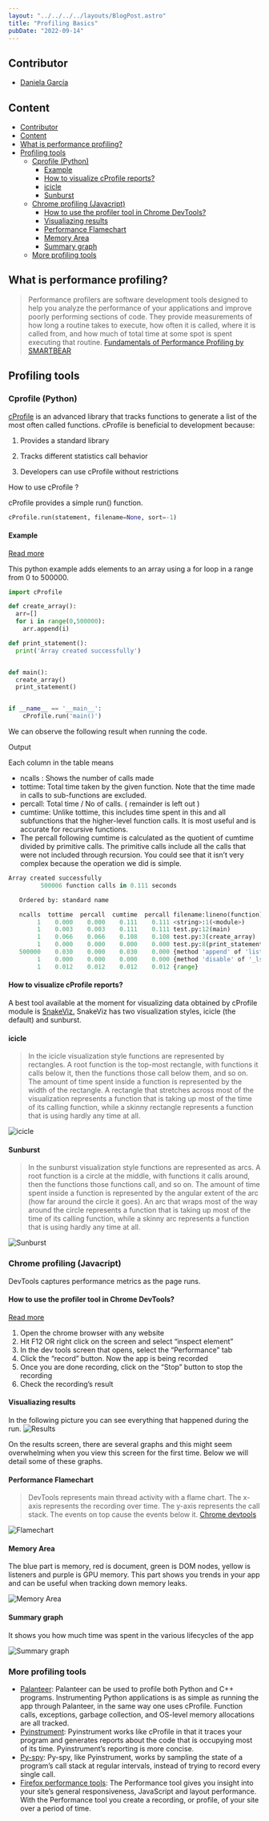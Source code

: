 ```yaml
---
layout: "../../../../layouts/BlogPost.astro"
title: "Profiling Basics"
pubDate: "2022-09-14"
---
```


## Contributor

- [Daniela García](https://github.com/dsgarcia8)

## Content

- [Contributor](#contributor)
- [Content](#content)
- [What is performance profiling?](#what-is-performance-profiling)
- [Profiling tools](#profiling-tools)
  - [Cprofile (Python)](#cprofile-python)
    - [Example](#example)
    - [How to visualize cProfile reports?](#how-to-visualize-cprofile-reports)
    - [icicle](#icicle)
    - [Sunburst](#sunburst)
  - [Chrome profiling (Javacript)](#chrome-profiling-javacript)
    - [How to use the profiler tool in Chrome DevTools?](#how-to-use-the-profiler-tool-in-chrome-devtools)
    - [Visualiazing results](#visualiazing-results)
    - [Performance Flamechart](#performance-flamechart)
    - [Memory Area](#memory-area)
    - [Summary graph](#summary-graph)
  - [More profiling tools](#more-profiling-tools)

## What is performance profiling?

> Performance profilers are software development tools designed to help you analyze the performance of your applications and improve poorly performing sections of code. They provide measurements of how long a routine takes to execute, how often it is called, where it is called from, and how much of total time at some spot is spent executing that routine. [Fundamentals of Performance Profiling by SMARTBEAR](https://smartbear.com/learn/code-profiling/fundamentals-of-performance-profiling/)

## Profiling tools

### Cprofile (Python)

[cProfile](https://docs.python.org/3/library/profile.html) is an advanced library that  tracks functions to generate a list of the most often called functions. cProfile is beneficial to development because:

1. Provides  a standard library

2. Tracks different statistics call behavior

3. Developers  can use cProfile without restrictions

How to use cProfile ?

cProfile provides a simple run() function.

```Python
cProfile.run(statement, filename=None, sort=-1)
```

#### Example

[Read more](https://www.machinelearningplus.com/python/cprofile-how-to-profile-your-python-code/)

This python example adds elements to an array using a for loop in a range from 0 to 500000.

```Python
import cProfile

def create_array():
  arr=[]
  for i in range(0,500000):
    arr.append(i)

def print_statement():
  print('Array created successfully')


def main():
  create_array()
  print_statement()


if __name__ == '__main__':
    cProfile.run('main()')
```

We can observe the following result when running the code.

Output

Each column in the table means

- ncalls : Shows the number of calls made
- tottime: Total time taken by the given function. Note that the time made in calls to sub-functions are excluded.
- percall: Total time / No of calls. ( remainder is left out )
- cumtime: Unlike tottime, this includes time spent in this and all subfunctions that the higher-level function calls. It is most useful and is accurate for recursive functions.
- The percall following cumtime is calculated as the quotient of cumtime divided by primitive calls. The primitive calls include all the calls that were not included through recursion.
You could see that it isn’t very complex because the operation we did is simple.

```Python
Array created successfully
         500006 function calls in 0.111 seconds

   Ordered by: standard name

   ncalls  tottime  percall  cumtime  percall filename:lineno(function)
        1    0.000    0.000    0.111    0.111 <string>:1(<module>)
        1    0.003    0.003    0.111    0.111 test.py:12(main)
        1    0.066    0.066    0.108    0.108 test.py:3(create_array)
        1    0.000    0.000    0.000    0.000 test.py:8(print_statement)
   500000    0.030    0.000    0.030    0.000 {method 'append' of 'list' objects}
        1    0.000    0.000    0.000    0.000 {method 'disable' of '_lsprof.Profiler' objects}
        1    0.012    0.012    0.012    0.012 {range}
```

#### How to visualize cProfile reports?

A best tool available at the moment for visualizing data obtained by cProfile module is [SnakeViz.](https://jiffyclub.github.io/snakeviz/)
SnakeViz has two visualization styles, icicle (the default) and sunburst.

#### icicle

> In the icicle visualization style functions are represented by rectangles. A root function is the top-most rectangle, with functions it calls below it, then the functions those call below them, and so on. The amount of time spent inside a function is represented by the width of the rectangle. A rectangle that stretches across most of the visualization represents a function that is taking up most of the time of its calling function, while a skinny rectangle represents a function that is using hardly any time at all.

![icicle](https://www.machinelearningplus.com/wp-content/uploads/2020/08/Screenshot-30-768x518.png)

#### Sunburst

> In the sunburst visualization style functions are represented as arcs. A root function is a circle at the middle, with functions it calls around, then the functions those functions call, and so on. The amount of time spent inside a function is represented by the angular extent of the arc (how far around the circle it goes). An arc that wraps most of the way around the circle represents a function that is taking up most of the time of its calling function, while a skinny arc represents a function that is using hardly any time at all.

![Sunburst](https://jiffyclub.github.io/snakeviz/img/sunburst.png)

### Chrome profiling (Javacript)

DevTools captures performance metrics as the page runs.

#### How to use the profiler tool in Chrome DevTools?

[Read more](https://yonatankra.com/how-to-profile-javascript-performance-in-the-browser/#Call_Tree)

1. Open the chrome browser with any website
2. Hit F12 OR right click on the screen and select “inspect element”
3. In the dev tools screen that opens, select the “Performance” tab
4. Click the “record” button. Now the app is being recorded
5. Once you are done recording, click on the “Stop” button to stop the recording
6. Check the recording’s result

#### Visualiazing results

In the following picture you can see everything that happened during the run.
![Results](https://lh4.googleusercontent.com/fPkQxS0NmYFl-hJo50S_ncbhVSsk4afmiGhansW8rkkEaj5Xy-8i-_Lu2D70bz_7tHe2GFUF_q_jPztx78Ok99SzmW4gghFRmf2TzpmtMSpix30u6cZGxXskAEJSAEHKHbOBAuXh)

On the results screen, there are several graphs and this might seem overwhelming when you view this screen for the first time. Below we will detail some of these graphs.

#### Performance Flamechart

> DevTools represents main thread activity with a flame chart. The x-axis represents the recording over time. The y-axis represents the call stack. The events on top cause the events below it. [Chrome devtools](https://developer.chrome.com/docs/devtools/evaluate-performance/reference/)

![Flamechart](https://lh5.googleusercontent.com/vlRDD1y0hj_yc9LZOKdGdJV0X9RQ9ZI-d7QfWNzd_TQdLW_53vUhgi40YxL0L76QtZsYMDv9_Nhuo8Qr2PxVi9EZa7xgWaMmnCQA-_abB-dWAxAnD34dh3k330IPfwnTLA_ngSsf)

#### Memory Area

The blue part is memory, red is document, green is DOM nodes, yellow is listeners and purple is GPU memory.  This part shows you trends in your app and can be useful when tracking down memory leaks.

![Memory Area](https://lh4.googleusercontent.com/Z618TX64s1uLka3UTYkYJTcfU2zou__cRETS6IJ8aOxOYjPC-3l9EUdw6_xX8l3TYM5eMnh9dUG_L9jaCR8s-mt9BWE1_LwbtTX9CmYUjTuiihnLaXZRo8KnvvETxkL2v64AaWuQ)

#### Summary graph

It shows you how much time was spent in the various lifecycles of the app

![Summary graph](https://lh4.googleusercontent.com/MINy5sNPcrhJnODCjPwp8okTYHZBw-zH4lcN1NhKxlvcdjwHMEpmTkyZRG3iPioa6XHOJhZ2WyUhI64we24dl7PPFmN8PTNLRfhlgXyeerhzlcflhXco5K225NtsOfPE0zBTDzjm)

### More profiling tools

- [Palanteer](https://github.com/dfeneyrou/palanteer): Palanteer can be used to profile both Python and C++ programs. Instrumenting Python applications is as simple as running the app through Palanteer, in the same way one uses cProfile. Function calls, exceptions, garbage collection, and OS-level memory allocations are all tracked.
- [Pyinstrument](https://github.com/joerick/pyinstrument): Pyinstrument works like cProfile in that it traces your program and generates reports about the code that is occupying most of its time. Pyinstrument’s reporting is more concise.
- [Py-spy](https://github.com/benfred/py-spy): Py-spy, like Pyinstrument, works by sampling the state of a program’s call stack at regular intervals, instead of trying to record every single call.
- [Firefox performance tools](https://firefox-source-docs.mozilla.org/devtools-user/performance/): The Performance tool gives you insight into your site’s general responsiveness, JavaScript and layout performance. With the Performance tool you create a recording, or profile, of your site over a period of time.
